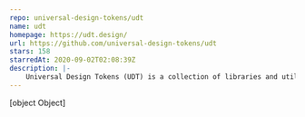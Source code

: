 ```yaml
---
repo: universal-design-tokens/udt
name: udt
homepage: https://udt.design/
url: https://github.com/universal-design-tokens/udt
stars: 158
starredAt: 2020-09-02T02:08:39Z
description: |-
    Universal Design Tokens (UDT) is a collection of libraries and utilities for working with DTCG design tokens files.
---
```


[object Object]
